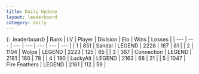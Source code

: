 ```yaml
---
title: Daily Update
layout: leaderboard
category: daily
---
```


{: .leaderboard}
| Rank | LV | Player | Division | Elo | Wins | Losses |
| --- | --- | --- | --- | --- | --- | --- |
| <span data-change="1">1</span> | 851 | <span title="ID: 315148">Sandal</span> | LEGEND | <span data-change="27">2228</span> | <span data-change="9">187</span> | <span data-change="1">81</span> |
| <span data-change="2">2</span> | 1104 | <span title="ID: 204953">Wolpe</span> | LEGEND | <span data-change="66">2223</span> | <span data-change="16">125</span> | <span data-change="2">65</span> |
| <span data-change="-2">3</span> | 367 | <span title="ID: 539711">Connection</span> | LEGEND | <span data-change="-45">2181</span> | <span data-change="13">180</span> | <span data-change="8">78</span> |
| <span data-change="9">4</span> | 190 | <span title="ID: 512212">LuckyAlt</span> | LEGEND | <span data-change="93">2163</span> | <span data-change="18">68</span> | <span data-change="3">21</span> |
| <span data-change="-2">5</span> | 1047 | <span title="ID: 357425">Fire Feathers</span> | LEGEND | <span data-change="-1">2161</span> | <span data-change="6">112</span> | <span data-change="3">59</span> |